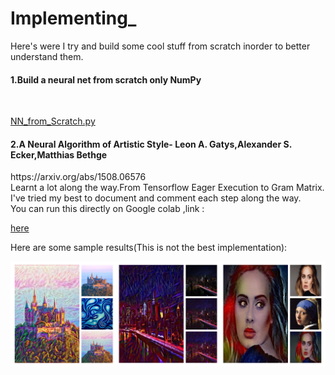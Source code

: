 # Implementing_
Here's were I try and build some cool stuff from scratch inorder to better understand them. <br>

<H4> 1.Build a neural net from scratch only NumPy</H4><br>

[NN_from_Scratch.py](https://github.com/Pythonista7/Implementing_/blob/master/NN_from_Scratch.py)

<H4> 2.A Neural Algorithm of Artistic Style- Leon A. Gatys,Alexander S. Ecker,Matthias Bethge</H4>https://arxiv.org/abs/1508.06576 <br>
Learnt a lot along the way.From Tensorflow Eager Execution to Gram Matrix.<br>
I've tried my best to document and comment each step along the way.<br>You can run this directly on Google colab ,link :

[here](https://colab.research.google.com/github/Pythonista7/Implementing_/blob/master/The_Neural_Style_Transfer.ipynb)<br>

Here are some sample results(This is not the best implementation):<br>

![Ex1](https://github.com/Pythonista7/Implementing_/blob/master/ST_assets/Style_transfer.jpg)
